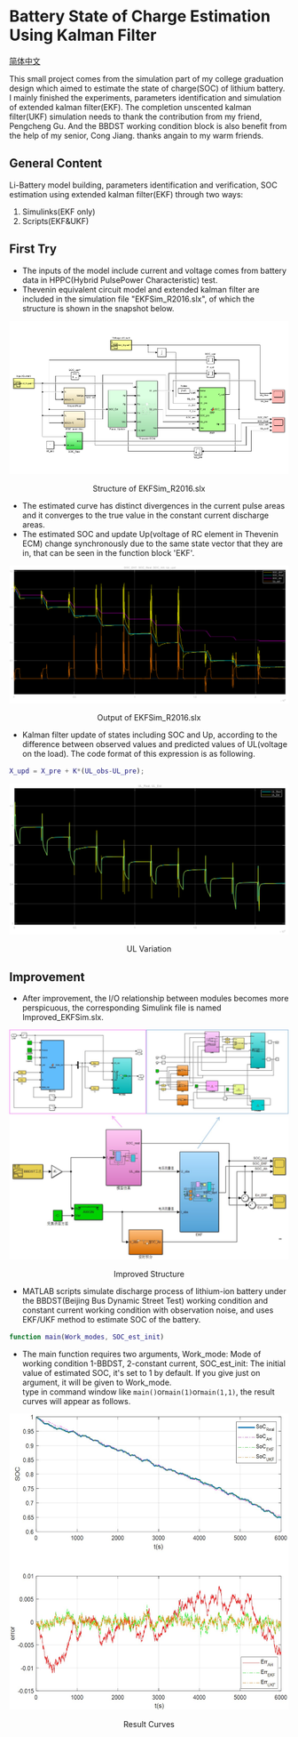 # Battery State of Charge Estimation Using Kalman Filter

[简体中文](./README_zh_CN.md)

This small project comes from the simulation part of my college graduation design which aimed to estimate the state of charge(SOC) of lithium battery. I mainly finished the experiments, parameters identification and simulation of extended kalman filter(EKF). The completion unscented kalman filter(UKF) simulation needs to thank the contribution from my friend, Pengcheng Gu. And the BBDST working condition block is also benefit from the help of my senior, Cong Jiang. thanks angain to my warm friends.

## General Content

Li-Battery model building, parameters identification and verification, SOC estimation using extended kalman filter(EKF) through two ways:

1. Simulinks(EKF only)
2. Scripts(EKF&UKF)

## First Try

- The inputs of the model include current and voltage comes from battery data in HPPC(Hybrid PulsePower Characteristic) test.
- Thevenin equivalent circuit model and extended kalman filter are included in the simulation file "EKFSim_R2016.slx", of which the structure is shown in the snapshot below.

![Simulink](./imgs/simulink.png)
<p align="center">Structure of EKFSim_R2016.slx</p>

- The estimated curve has distinct divergences in the current pulse areas and it converges to the true value in the constant current discharge areas.
- The estimated SOC and update Up(voltage of RC element in Thevenin ECM) change synchronously due to the same state vector that they are in, that can be seen in the function block 'EKF'.

![States Output](./imgs/Output.png)
<p align="center">Output of EKFSim_R2016.slx</p>

- Kalman filter update of states including SOC and Up, according to the difference between observed values and predicted values of UL(voltage on the load). The code format of this expression is as following.  

```matlab
X_upd = X_pre + K*(UL_obs-UL_pre);
```

![UL curves](./imgs/UL.png)
<p align="center">UL Variation</p>

## Improvement

- After improvement, the I/O relationship between modules becomes more perspicuous, the corresponding Simulink file is named Improved_EKFSim.slx.

![Improvement](./imgs/ImprovedSim.jpg)
<p align="center">Improved Structure</p>

- MATLAB scripts simulate discharge process of lithium-ion battery under the BBDST(Beijing Bus Dynamic Street Test) working condition and constant current working condition with observation noise, and uses EKF/UKF method to estimate SOC of the battery.

```matlab
function main(Work_modes, SOC_est_init)
```

- The main function requires two arguments, Work_mode: Mode of working condition 1-BBDST, 2-constant current, SOC_est_init: The initial value of estimated SOC, it's set to 1 by default. If you give just on argument, it will be given to Work_mode.  
type in command window like `main()`or`main(1)`or`main(1,1)`, the result curves will appear as follows.

![States estimation curve](./imgs/SimResult.jpg)
<p align="center">Result Curves</p>
